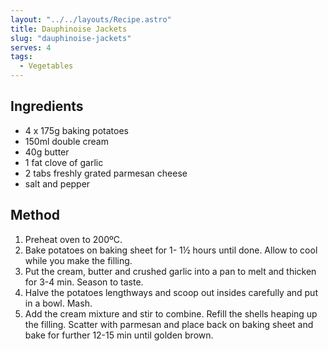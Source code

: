 ```yaml
---
layout: "../../layouts/Recipe.astro"
title: Dauphinoise Jackets
slug: "dauphinoise-jackets"
serves: 4
tags:
  - Vegetables
---
```


## Ingredients

- 4 x 175g baking potatoes
- 150ml double cream
- 40g butter
- 1 fat clove of garlic
- 2 tabs freshly grated parmesan cheese
- salt and pepper

## Method

1. Preheat oven to 200ºC.
1. Bake potatoes on baking sheet for 1- 1½ hours until done. Allow to cool while you make the filling.
1. Put the cream, butter and crushed garlic into a pan to melt and thicken for 3-4 min. Season to taste.
1. Halve the potatoes lengthways and scoop out insides carefully and put in a bowl. Mash.
1. Add the cream mixture and stir to combine. Refill the shells heaping up the filling. Scatter with parmesan and place back on baking sheet and bake for further 12-15 min until golden brown.